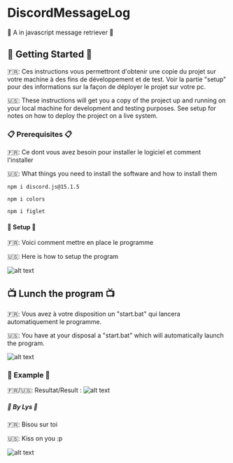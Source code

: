 # DiscordMessageLog

🌷 A in javascript message retriever 🌷

## 🌈 Getting Started 🌈

🇫🇷: Ces instructions vous permettront d'obtenir une copie du projet sur votre machine à des fins de développement et de test. Voir la partie "setup" pour des informations sur la façon de déployer le projet sur votre pc.

🇺🇸: These instructions will get you a copy of the project up and running on your local machine for development and testing purposes. See setup for notes on how to deploy the project on a live system.

### 📋 Prerequisites 📋 

🇫🇷: Ce dont vous avez besoin pour installer le logiciel et comment l'installer

🇺🇸: What things you need to install the software and how to install them

```
npm i discord.js@15.1.5
```
```
npm i colors
```
```
npm i figlet
```

#### 🚀 Setup 🚀

🇫🇷: Voici comment mettre en place le programme

🇺🇸: Here is how to setup the program

![alt text](https://cdn.discordapp.com/attachments/688355222304587791/733687132543123486/tempsnip.png)


## 📺 Lunch the program 📺

🇫🇷: Vous avez à votre disposition un "start.bat" qui lancera automatiquement le programme. 

🇺🇸: You have at your disposal a "start.bat" which will automatically launch the program. 

![alt text](https://cdn.discordapp.com/attachments/688355222304587791/733684772101947432/eftht.PNG)

### 🍨 Example 🍨

🇫🇷/🇺🇸: Resultat/Result : ![alt text](https://cdn.discordapp.com/attachments/688355222304587791/733688583528906772/Test.png)

##### 🌸 By Lys 🌸

🇫🇷: Bisou sur toi

🇺🇸: Kiss on you :p

![alt text](https://cdn.discordapp.com/avatars/655860167442694145/a_a4edf405908012410df4a5ae498580eb.gif?size=4096)
